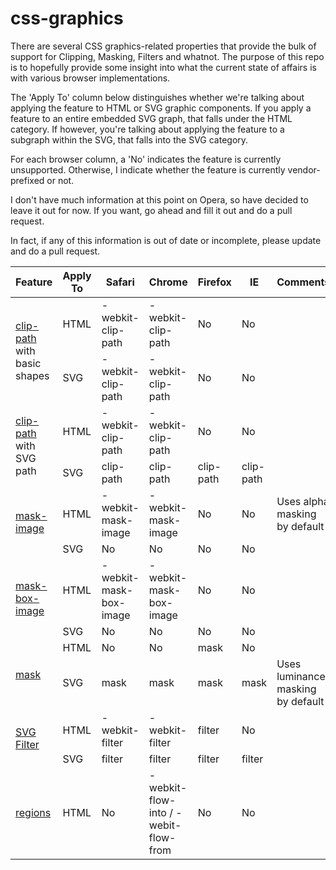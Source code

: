 css-graphics
============

There are several CSS graphics-related properties that provide the bulk of support for Clipping, Masking, Filters and whatnot.  The purpose of this repo is to hopefully provide some insight into what the current state of affairs is with various browser implementations.

The 'Apply To' column below distinguishes whether we're talking about applying the feature to HTML or SVG graphic components.  If you apply a feature to an entire embedded SVG graph, that falls under the HTML category.  If however, you're talking about applying the feature to a subgraph within the SVG, that falls into the SVG category.

For each browser column, a 'No' indicates the feature is currently unsupported.  Otherwise, I indicate whether the feature is currently vendor-prefixed or not.

I don't have much information at this point on Opera, so have decided to leave it out for now.  If you want, go ahead and fill it out and do a pull request.

In fact, if any of this information is out of date or incomplete, please update and do a pull request.

<table>
<thead>
<tr><th>Feature</th><th>Apply To</th><th>Safari</th><th>Chrome</th><th>Firefox</th><th>IE</th><th>Comments</th></tr>
</thead>
<tbody>

<tr><td rowspan="2"><a href="http://docs.webplatform.org/wiki/css/properties/clip-path">clip-path</a> with basic shapes</td><td>HTML</td><td>-webkit-clip-path</td><td>-webkit-clip-path</td><td>No</td><td>No</td><td></td></tr>

<tr><td>SVG</td><td>-webkit-clip-path</td><td>-webkit-clip-path</td><td>No</td><td>No</td><td></td></tr>

<tr><td rowspan="2"><a href="http://docs.webplatform.org/wiki/css/properties/clip-path">clip-path</a> with SVG path</td><td>HTML</td><td>-webkit-clip-path</td><td>-webkit-clip-path</td><td>No</td><td>No</td><td></td></tr>

<tr><td>SVG</td><td>clip-path</td><td>clip-path</td><td>clip-path</td><td>clip-path</td><td></td></tr>

<tr><td rowspan="2"><a href="http://docs.webplatform.org/wiki/css/properties/mask-image">mask-image</a></td><td>HTML</td><td>-webkit-mask-image</td><td>-webkit-mask-image</td><td>No</td><td>No</td><td>Uses alpha masking by default</td></tr>
<tr><td>SVG</td><td>No</td><td>No</td><td>No</td><td>No</td><td></td></tr>

<tr><td rowspan="2"><a href="http://docs.webplatform.org/wiki/css/properties/mask-box-image">mask-box-image</a></td><td>HTML</td><td>-webkit-mask-box-image</td><td>-webkit-mask-box-image</td><td>No</td><td>No</td><td></td></tr>
<tr><td>SVG</td><td>No</td><td>No</td><td>No</td><td>No</td><td></td></tr>

<tr><td rowspan="2"><a href="http://docs.webplatform.org/wiki/css/properties/mask">mask</a></td><td>HTML</td><td>No</td><td>No</td><td>mask</td><td>No</td><td></td></tr>
<tr><td>SVG</td><td>mask</td><td>mask</td><td>mask</td><td>mask</td><td>Uses luminance masking by default</td></tr>

<tr><td rowspan="2"><a href="http://docs.webplatform.org/wiki/css/properties/filter">SVG Filter</a></td><td>HTML</td><td>-webkit-filter</td><td>-webkit-filter</td><td>filter</td><td>No</td><td></td></tr>
<tr><td>SVG</td><td>filter</td><td>filter</td><td>filter</td><td>filter</td><td></td></tr>

<tr>
<td><a href="http://html.adobe.com/webplatform/layout/regions/">regions</a></td>
<td>HTML</td>
<td>No</td>
<td>-webkit-flow-into / -webit-flow-from</td>
<td>No</td>
<td>No</td>
<td></td>
</tr>

</tbody>
</table>

